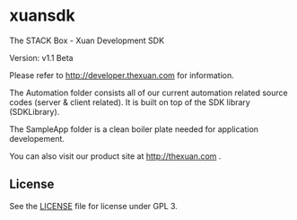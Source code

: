 # xuansdk

The STACK Box - Xuan Development SDK

Version: v1.1 Beta

Please refer to http://developer.thexuan.com for information.

The Automation folder consists all of our current automation related source codes (server & client related). It is built on top of the SDK library (SDKLibrary).

The SampleApp folder is a clean boiler plate needed for application developement.

You can also visit our product site at http://thexuan.com .


## License

See the [LICENSE](LICENSE.md) file for license under GPL 3.